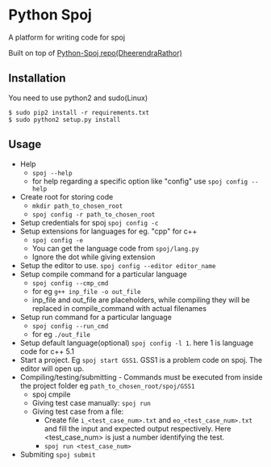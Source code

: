 # Python Spoj
<!-- [![Build Status](https://travis-ci.org/DheerendraRathor/Python-Spoj.svg?branch=master)](https://travis-ci.org/DheerendraRathor/Python-Spoj) -->
<!-- [![Downloads](https://pypip.in/download/python_spoj/badge.svg)](https://pypi.python.org/pypi/python_spoj/) -->
<!-- [![Latest Version](https://pypip.in/version/python_spoj/badge.svg)](https://pypi.python.org/pypi/python_spoj/) -->
<!-- [![Documentation Status](https://readthedocs.org/projects/python-spoj/badge/?version=latest)](https://readthedocs.org/projects/python-spoj/?badge=latest)   -->
A platform for writing code for spoj

Built on top of [Python-Spoj repo(DheerendraRathor)](https://github.com/DheerendraRathor/Python-Spoj)

## Installation
You need to use python2 and sudo(Linux)

    $ sudo pip2 install -r requirements.txt
    $ sudo python2 setup.py install

<!-- ## Documentation -->

<!-- Documentation is present at [Read the Docs](http://python-spoj.rtfd.org) and also at the [PythonHosted](https://pythonhosted.org/python_spoj/) -->

## Usage
* Help
    * `spoj --help`
    * for help regarding a specific option like "config" use `spoj config --help`
* Create root for storing code
    * `mkdir path_to_chosen_root`
    * `spoj config -r path_to_chosen_root`
* Setup credentials for spoj `spoj config -c`
* Setup extensions for languages for eg. "cpp" for c++
    * `spoj config -e`
    * You can get the language code from `spoj/lang.py`
    * Ignore the dot while giving extension
* Setup the editor to use. `spoj config --editor editor_name`
* Setup compile command for a particular language
    * `spoj config --cmp_cmd`
    * for eg `g++ inp_file -o out_file`
    * inp_file and out_file are placeholders, while compiling they will be
    replaced in compile_command with actual filenames
* Setup run command for a particular language
    * `spoj config --run_cmd`
    * for eg `./out_file`
* Setup default language(optional) `spoj config -l 1`. here 1 is language code for c++ 5.1
* Start a project. Eg `spoj start GSS1`. GSS1 is a problem code on spoj. The editor will open up.
* Compiling/testing/submitting - Commands must be executed from inside the
project folder eg `path_to_chosen_root/spoj/GSS1`
    * spoj cmpile
    * Giving test case manually: `spoj run`
    * Giving test case from a file:
        * Create file `i_<test_case_num>.txt` and `eo_<test_case_num>.txt` and fill the input and expected output respectively. Here <test_case_num> is just a number identifying the test.
        * `spoj run <test_case_num>`
* Submiting `spoj submit`
